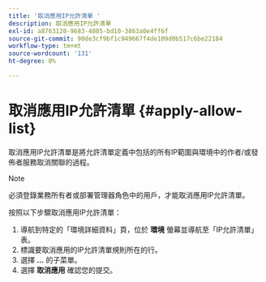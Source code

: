 ```yaml
---
title: '取消應用IP允許清單 '
description: 取消應用IP允許清單
exl-id: a8763120-9683-4805-bd10-3863a0e4ff6f
source-git-commit: 90de3cf9bf1c949667f4de109d0b517c6be22184
workflow-type: tm+mt
source-wordcount: '131'
ht-degree: 0%

---
```


# 取消應用IP允許清單 {#apply-allow-list}

取消應用IP允許清單是將允許清單定義中包括的所有IP範圍與環境中的作者/或發佈者服務取消關聯的過程。

>[!NOTE]
>必須登錄業務所有者或部署管理器角色中的用戶，才能取消應用IP允許清單。

按照以下步驟取消應用IP允許清單：

1. 導航到特定的「環境詳細資料」頁，位於 **環境** 螢幕並導航至「IP允許清單」表。
1. 標識要取消應用的IP允許清單規則所在的行。
1. 選擇 **...** 的子菜單。
1. 選擇 **取消應用** 確認您的提交。
